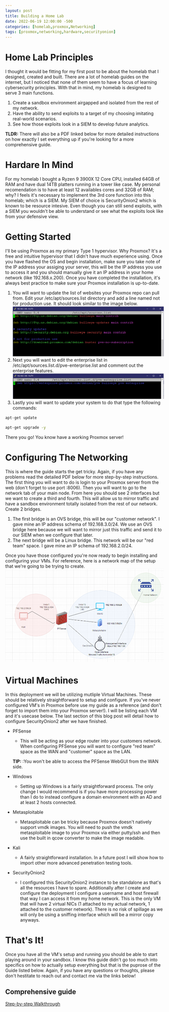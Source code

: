 ```yaml
---
layout: post
title: Building a Home Lab
date: 2022-06-19 12:00:00 -500
categories: [homelab,proxmox,Networking]
tags: [proxmox,networking,hardware,securityonion]
---
```


# Home Lab Principles

I thought it would be fitting for my first post to be about the homelab that I designed, created and built. There are a lot of homelab guides on the internet, but I noticed that none of them seem to have a focus of learning cybersecurity principles. With that in mind, my homelab is designed to serve 3 main functions.
1. Create a sandbox environment airgapped and isolated from the rest of my network.
2. Have the ability to send exploits to a target of my choosing imitating real-world scenarios.
3. See how those exploits look in a SIEM to develop future analytics. 

**TLDR:** There will also be a PDF linked below for more detailed instructions on how exactly I set everything up if you're looking for a more comprehensive guide.

# Hardare In Mind
For my homelab I bought a Ryzen 9 3900X 12 Core CPU, installed 64GB of RAM and have dual 14TB platters running in a tower like case. My personal recomendation is to have at least 12 availables cores and 32GB of RAM; why? I feels it's necessary to implement the 3rd core function into this homelab; which is a SIEM. My SIEM of choice is SecurityOnion2 which is known to be resource intesive. Even though you can still send exploits, with a SIEM you wouldn't be able to understand or see what the exploits look like from your defensive view.

# Getting Started
I'll be using Proxmox as my primary Type 1 hypervisor. Why Proxmox? It's a free and intuitive hypervisor that I didn't have much experience using. Once you have flashed the OS and begin installation, make sure you take note of the IP address your assiging your server, this will be the IP address you use to access it and you should manually give it an IP address in your home network (like 192.168.x.200). Once you have completed the installation, it's always best practice to make sure your Proxmox installation is up-to-date. 
1. You will want to update the list of websites your Proxmox repo can pull from. Edit your /etc/apt/sources.list directory and add a line named not for production use. It should look similar to the image below.
![Repo1](/assets/homelab/1.png)
2. Next you will want to edit the enterprise list in /etc/apt/sources.list.d/pve-enterprise.list and comment out the enterprise features.
 ![Repo1](/assets/homelab/2.png)
 3. Lastly you will want to update your system to do that type the following commands:

 ```bash
 apt-get update
```
```bash
apt-get upgrade -y
```
There you go! You know have a working Proxmox server!
# Configuring The Networking
This is where the guide starts the get tricky. Again, if you have any problems read the detailed PDF below for more step-by-step instructions. The first thing you will want to do is login to your Proxmox server from the web (don't forget to use port :8006). Then you will want to go to the network tab of your main node. From here you should see 2 interfaces but we want to create a third and fourth. This will allow us to mirror traffic and have a sandbox environment totally isolated from the rest of our network. Create 2 bridges.
1. The first bridge is an OVS bridge, this will be our "customer network". I gave mine an IP address schema of 192.168.3.0/24. We use an OVS bridge here because we will want to mirror just this traffic and send it to our SIEM when we configure that later.
2. The next bridge will be a Linux bridge. This network will be our "red team" space. I gave mine an IP schema of 192.168.2.0/24.

Once you have those configured you're now ready to begin installing and configuring your VMs. For reference, here is a network map of the setup that we're going to be trying to create.
![NetworkMap](/assets/homelab/network.png)

# Virtual Machines
In this deployment we will be utilizing mutliple Virtual Machines. These should be relatively straightforward to setup and configure. If you've never configured VM's in Proxmox before use my guide as a reference (and don't forget to import them into your Proxmox server!). I will be listing each VM and it's usecase below. The last section of this blog post will detail how to configure SecurityOnion2 after we have finished.
- PFSense
    - This will be acting as your edge router into your customers network. When configuring PFSense you will want to configure "red team" space as the WAN and "customer" space as the LAN.

    **TIP:** :You won't be able to access the PFSense WebGUI from the WAN side.
- Windows
    - Setting up Windows is a fairly straightforward process. The only change I would recommend is if you have more processing power than I do to instead configure a domain environment with an AD and at least 2 hosts connected. 
- Metasploitable
    - Metasploitable can be tricky because Proxmox doesn't natively support vmdk images. You will need to push the vmdk metasploitable image to your Proxmox via either putty/ssh and then use the built in qcow converter to make the image readable.   
- Kali
    - A fairly straightforward installation. In a future post I will show how to import other more advanced penetration testing tools.
- SecurityOnion2
    - I configured this SecurityOnion2 instance to be standalone as that's all the resources I have to spare. Additionally after I create and configure the deployment I configure a username and host firewall that way I can access it from my home network. This is the only VM that will have 2 virtual NICs (1 attached to my actual network, 1 attached to the customer network). There is no risk of spillage as we will only be using a sniffing interface which will be a mirror copy anyways.

# That's It!
Once you have all the VM's setup and running you should be able to start playing around in your sandbox. I know this guide didn't go too much into specifics on how to actually setup everything but that is the puprose of the Guide listed below. Again, if you have any questions or thoughts, please don't hestitate to reach out and contact me via the links below!
## Comprehensive guide
[Step-by-step Walkthrough](/assets/How%20to%20Set%20Up%20A%20Personal%20Testing%20Environment.pdf)